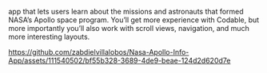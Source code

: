  app that lets users learn about the missions and astronauts that formed NASA’s Apollo space program. You’ll get more experience with Codable, but more importantly you’ll also work with scroll views, navigation, and much more interesting layouts.

 

https://github.com/zabdielvillalobos/Nasa-Apollo-Info-App/assets/111540502/bf55b328-3689-4de9-beae-124d2d620d7e

